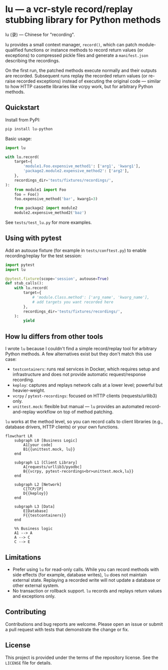 # lu — a vcr-style record/replay stubbing library for Python methods

lu (录) — Chinese for "recording".

lu provides a small context manager, `record()`, which can patch module-qualified functions or instance methods to record return values (or exceptions) to compressed pickle files and generate a `manifest.json` describing the recordings.

On the first run, the patched methods execute normally and their outputs are recorded. Subsequent runs replay the recorded return values (or re-raise recorded exceptions) instead of executing the original code — similar to how HTTP cassette libraries like vcrpy work, but for arbitrary Python methods.

## Quickstart

Install from PyPI:

```bash
pip install lu-python
```

Basic usage:

```python
import lu

with lu.record(
    target={
        'module1.Foo.expensive_method1': ['arg1', 'kwarg1'],
        'package2.module2.expensive_method2': ['arg2'],
    },
    recordings_dir='tests/fixtures/recordings/',
):
    from module1 import Foo
    foo = Foo()
    foo.expensive_method('bar', kwarg1=3)

    from package2 import module2
    module2.expensive_method2('baz')
```

See `tests/test_lu.py` for more examples.

## Using with pytest

Add an autouse fixture (for example in `tests/conftest.py`) to enable recording/replay for the test session:

```python
import pytest
import lu

@pytest.fixture(scope='session', autouse=True)
def stub_calls():
    with lu.record(
        target={
            # 'module.Class.method': ['arg_name', 'kwarg_name'],
            # add targets you want recorded here
        },
        recordings_dir='tests/fixtures/recordings/',
    ):
        yield
```

## How lu differs from other tools

I wrote `lu` because I couldn't find a simple record/replay tool for arbitrary Python methods. A few alternatives exist but they don't match this use case:

- `testcontainers`: runs real services in Docker, which requires setup and infrastructure and does not provide automatic request/response recording.
- `keploy`: captures and replays network calls at a lower level; powerful but heavier-weight.
- `vcrpy` / `pytest-recordings`: focused on HTTP clients (requests/urllib3) only.
- `unittest.mock`: flexible but manual — `lu` provides an automated record-and-replay workflow on top of method patching.

`lu` works at the method level, so you can record calls to client libraries (e.g., database drivers, HTTP clients) or your own functions.

```mermaid
flowchart LR
    subgraph L0 [Business Logic]
        A1[your code]
        B1{{unittest.mock, lu}}
    end

    subgraph L1 [Client Library]
        A[requests/urllib3/pyodbc]
        B{{vcrpy, pytest-recordings<br>unittest.mock,lu}}
    end
    
    subgraph L2 [Network]
        C[TCP/IP]
        D{{keploy}}
    end
    
    subgraph L3 [Data]
        E[Database]
        F{{testcontainers}}
    end
    
    %% Business logic
    A1 --> A
    A --> C
    C --> E    
```

## Limitations

- Prefer using `lu` for read-only calls. While you can record methods with side effects (for example, database writes), `lu` does not maintain external state. Replaying a recorded write will not update a database or other external system.
- No transaction or rollback support. `lu` records and replays return values and exceptions only.

## Contributing

Contributions and bug reports are welcome. Please open an issue or submit a pull request with tests that demonstrate the change or fix.

## License

This project is provided under the terms of the repository license. See the `LICENSE` file for details.
